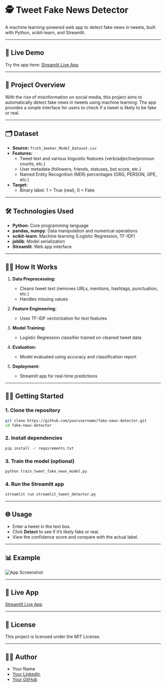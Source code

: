 # 🕵️ Tweet Fake News Detector

A machine learning-powered web app to detect fake news in tweets, built with Python, scikit-learn, and Streamlit.

---

## 🚀 Live Demo

Try the app here: [Streamlit Live App](https://fake-news-detector-tweets-4355454.streamlit.app/)

---

## 📖 Project Overview

With the rise of misinformation on social media, this project aims to automatically detect fake news in tweets using machine learning. The app provides a simple interface for users to check if a tweet is likely to be fake or real.

---

## 🗂️ Dataset

- **Source:** `Truth_Seeker_Model_Dataset.csv`
- **Features:**  
  - Tweet text and various linguistic features (verb/adjective/pronoun counts, etc.)
  - User metadata (followers, friends, statuses, bot score, etc.)
  - Named Entity Recognition (NER) percentages (ORG, PERSON, GPE, etc.)
- **Target:**  
  - Binary label: 1 = True (real), 0 = Fake

---

## 🛠️ Technologies Used

- **Python**: Core programming language
- **pandas, numpy**: Data manipulation and numerical operations
- **scikit-learn**: Machine learning (Logistic Regression, TF-IDF)
- **joblib**: Model serialization
- **Streamlit**: Web app interface

---

## 🧑‍💻 How It Works

1. **Data Preprocessing:**  
   - Cleans tweet text (removes URLs, mentions, hashtags, punctuation, etc.)
   - Handles missing values

2. **Feature Engineering:**  
   - Uses TF-IDF vectorization for text features

3. **Model Training:**  
   - Logistic Regression classifier trained on cleaned tweet data

4. **Evaluation:**  
   - Model evaluated using accuracy and classification report

5. **Deployment:**  
   - Streamlit app for real-time predictions

---

## 🏃‍♂️ Getting Started

### 1. Clone the repository
```bash
git clone https://github.com/yourusername/fake-news-detector.git
cd fake-news-detector
```

### 2. Install dependencies
```bash
pip install -r requirements.txt
```

### 3. Train the model (optional)
```bash
python train_tweet_fake_news_model.py
```

### 4. Run the Streamlit app
```bash
streamlit run streamlit_tweet_detector.py
```

---

## 🌐 Usage

- Enter a tweet in the text box.
- Click **Detect** to see if it’s likely fake or real.
- View the confidence score and compare with the actual label.

---

## 📊 Example

![App Screenshot](<img width="1260" height="1030" alt="image" src="https://github.com/user-attachments/assets/25ccda1f-2df8-4914-9272-dcdc60c6f4e5" />
)

---

## 📎 Live App

[Streamlit Live App](https://fake-news-detector-tweets-4355454.streamlit.app/)

---

## 📄 License

This project is licensed under the MIT License.

---

## 🙋‍♂️ Author

- Your Name
- [Your LinkedIn](https://www.linkedin.com/in/subham-pratik-das-b5476324a)
- [Your GitHub](https://github.com/subham2129211) 
